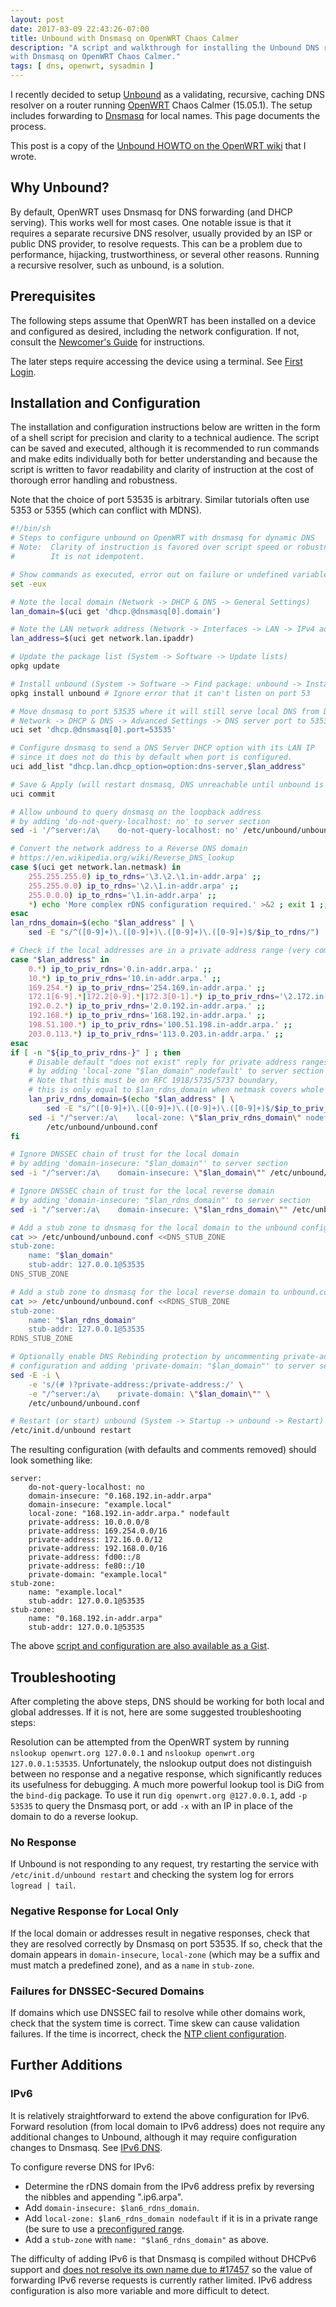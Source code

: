```yaml
---
layout: post
date: 2017-03-09 22:43:26-07:00
title: Unbound with Dnsmasq on OpenWRT Chaos Calmer
description: "A script and walkthrough for installing the Unbound DNS resolver \
with Dnsmasq on OpenWRT Chaos Calmer."
tags: [ dns, openwrt, sysadmin ]
---
```

I recently decided to setup [Unbound](https://www.unbound.net/) as a
validating, recursive, caching DNS resolver on a router running
[OpenWRT](https://openwrt.org/) Chaos Calmer (15.05.1).  The setup includes
forwarding to [Dnsmasq](http://www.thekelleys.org.uk/dnsmasq/doc.html) for
local names.  This page documents the process.

This post is a copy of the [Unbound HOWTO on the OpenWRT
wiki](https://wiki.openwrt.org/doc/howto/unbound) that I wrote.

<!--more-->

## Why Unbound?

By default, OpenWRT uses Dnsmasq for DNS forwarding (and DHCP serving).  This
works well for most cases.  One notable issue is that it requires a separate
recursive DNS resolver, usually provided by an ISP or public DNS provider, to
resolve requests.  This can be a problem due to performance, hijacking,
trustworthiness, or several other reasons.  Running a recursive resolver, such
as unbound, is a solution.


## Prerequisites

The following steps assume that OpenWRT has been installed on a device and
configured as desired, including the network configuration.  If not, consult
the [Newcomer's Guide](https://wiki.openwrt.org/doc/guide-newcomer) for
instructions.

The later steps require accessing the device using a terminal.  See
[First Login](https://wiki.openwrt.org/doc/howto/firstlogin).


## Installation and Configuration

The installation and configuration instructions below are written in the form
of a shell script for precision and clarity to a technical audience.  The
script can be saved and executed, although it is recommended to run commands
and make edits individually both for better understanding and because the
script is written to favor readability and clarity of instruction at the cost
of thorough error handling and robustness.

Note that the choice of port 53535 is arbitrary.  Similar tutorials often use
5353 or 5355 (which can conflict with MDNS).

``` sh
#!/bin/sh
# Steps to configure unbound on OpenWRT with dnsmasq for dynamic DNS
# Note:  Clarity of instruction is favored over script speed or robustness.
#        It is not idempotent.

# Show commands as executed, error out on failure or undefined variables
set -eux

# Note the local domain (Network -> DHCP & DNS -> General Settings)
lan_domain=$(uci get 'dhcp.@dnsmasq[0].domain')

# Note the LAN network address (Network -> Interfaces -> LAN -> IPv4 address)
lan_address=$(uci get network.lan.ipaddr)

# Update the package list (System -> Software -> Update lists)
opkg update

# Install unbound (System -> Software -> Find package: unbound -> Install)
opkg install unbound # Ignore error that it can't listen on port 53

# Move dnsmasq to port 53535 where it will still serve local DNS from DHCP
# Network -> DHCP & DNS -> Advanced Settings -> DNS server port to 53535
uci set 'dhcp.@dnsmasq[0].port=53535'

# Configure dnsmasq to send a DNS Server DHCP option with its LAN IP
# since it does not do this by default when port is configured.
uci add_list "dhcp.lan.dhcp_option=option:dns-server,$lan_address"

# Save & Apply (will restart dnsmasq, DNS unreachable until unbound is up)
uci commit

# Allow unbound to query dnsmasq on the loopback address
# by adding 'do-not-query-localhost: no' to server section
sed -i '/^server:/a\	do-not-query-localhost: no' /etc/unbound/unbound.conf

# Convert the network address to a Reverse DNS domain
# https://en.wikipedia.org/wiki/Reverse_DNS_lookup
case $(uci get network.lan.netmask) in
    255.255.255.0) ip_to_rdns='\3.\2.\1.in-addr.arpa' ;;
    255.255.0.0) ip_to_rdns='\2.\1.in-addr.arpa' ;;
    255.0.0.0) ip_to_rdns='\1.in-addr.arpa' ;;
    *) echo 'More complex rDNS configuration required.' >&2 ; exit 1 ;;
esac
lan_rdns_domain=$(echo "$lan_address" | \
    sed -E "s/^([0-9]+)\.([0-9]+)\.([0-9]+)\.([0-9]+)$/$ip_to_rdns/")

# Check if the local addresses are in a private address range (very common)
case "$lan_address" in
    0.*) ip_to_priv_rdns='0.in-addr.arpa.' ;;
    10.*) ip_to_priv_rdns='10.in-addr.arpa.' ;;
    169.254.*) ip_to_priv_rdns='254.169.in-addr.arpa.' ;;
    172.1[6-9].*|172.2[0-9].*|172.3[0-1].*) ip_to_priv_rdns='\2.172.in-addr.arpa.' ;;
    192.0.2.*) ip_to_priv_rdns='2.0.192.in-addr.arpa.' ;;
    192.168.*) ip_to_priv_rdns='168.192.in-addr.arpa.' ;;
    198.51.100.*) ip_to_priv_rdns='100.51.198.in-addr.arpa.' ;;
    203.0.113.*) ip_to_priv_rdns='113.0.203.in-addr.arpa.' ;;
esac
if [ -n "${ip_to_priv_rdns-}" ] ; then
    # Disable default "does not exist" reply for private address ranges
    # by adding 'local-zone "$lan_domain" nodefault' to server section
    # Note that this must be on RFC 1918/5735/5737 boundary,
    # this is only equal to $lan_rdns_domain when netmask covers whole range.
    lan_priv_rdns_domain=$(echo "$lan_address" | \
        sed -E "s/^([0-9]+)\.([0-9]+)\.([0-9]+)\.([0-9]+)$/$ip_to_priv_rdns/")
    sed -i "/^server:/a\	local-zone: \"$lan_priv_rdns_domain\" nodefault"  \
        /etc/unbound/unbound.conf
fi

# Ignore DNSSEC chain of trust for the local domain
# by adding 'domain-insecure: "$lan_domain"' to server section
sed -i "/^server:/a\	domain-insecure: \"$lan_domain\"" /etc/unbound/unbound.conf

# Ignore DNSSEC chain of trust for the local reverse domain
# by adding 'domain-insecure: "$lan_rdns_domain"' to server section
sed -i "/^server:/a\	domain-insecure: \"$lan_rdns_domain\"" /etc/unbound/unbound.conf

# Add a stub zone to dnsmasq for the local domain to the unbound configuration
cat >> /etc/unbound/unbound.conf <<DNS_STUB_ZONE
stub-zone:
	name: "$lan_domain"
	stub-addr: 127.0.0.1@53535
DNS_STUB_ZONE

# Add a stub zone to dnsmasq for the local reverse domain to unbound.conf
cat >> /etc/unbound/unbound.conf <<RDNS_STUB_ZONE
stub-zone:
	name: "$lan_rdns_domain"
	stub-addr: 127.0.0.1@53535
RDNS_STUB_ZONE

# Optionally enable DNS Rebinding protection by uncommenting private-address
# configuration and adding 'private-domain: "$lan_domain"' to server section
sed -E -i \
    -e 's/(# )?private-address:/private-address:/' \
    -e "/^server:/a\	private-domain: \"$lan_domain\"" \
    /etc/unbound/unbound.conf

# Restart (or start) unbound (System -> Startup -> unbound -> Restart)
/etc/init.d/unbound restart
```

The resulting configuration (with defaults and comments removed) should look
something like:

	server:
		do-not-query-localhost: no
		domain-insecure: "0.168.192.in-addr.arpa"
		domain-insecure: "example.local"
		local-zone: "168.192.in-addr.arpa." nodefault
		private-address: 10.0.0.0/8
		private-address: 169.254.0.0/16
		private-address: 172.16.0.0/12
		private-address: 192.168.0.0/16
		private-address: fd00::/8
		private-address: fe80::/10
		private-domain: "example.local"
	stub-zone:
		name: "example.local"
		stub-addr: 127.0.0.1@53535
	stub-zone:
		name: "0.168.192.in-addr.arpa"
		stub-addr: 127.0.0.1@53535

The above [script and configuration are also available as a
Gist](https://gist.github.com/kevinoid/00656e6e4815e3ffe25dabe252e0f1e3).


## Troubleshooting

After completing the above steps, DNS should be working for both local and
global addresses.  If it is not, here are some suggested troubleshooting
steps:

Resolution can be attempted from the OpenWRT system by running `nslookup
openwrt.org 127.0.0.1` and `nslookup openwrt.org 127.0.0.1:53535`.
Unfortunately, the nslookup output does not distinguish between no response
and a negative response, which significantly reduces its usefulness for
debugging.  A much more powerful lookup tool is DiG from the `bind-dig`
package.  To use it run `dig openwrt.org @127.0.0.1`, add `-p 53535` to query
the Dnsmasq port, or add `-x` with an IP in place of the domain to do a
reverse lookup.

### No Response

If Unbound is not responding to any request, try restarting the service with
`/etc/init.d/unbound restart` and checking the system log for
errors `logread | tail`.

### Negative Response for Local Only

If the local domain or addresses result in negative responses, check that they
are resolved correctly by Dnsmasq on port 53535.  If so, check that the domain
appears in `domain-insecure`, `local-zone` (which may be a suffix and must
match a predefined zone), and as a `name` in `stub-zone`.

### Failures for DNSSEC-Secured Domains

If domains which use DNSSEC fail to resolve while other domains work, check
that the system time is correct.  Time skew can cause validation failures.  If
the time is incorrect, check the [NTP client
configuration](https://wiki.openwrt.org/doc/howto/ntp.client).


## Further Additions

### IPv6

It is relatively straightforward to extend the above configuration for IPv6.
Forward resolution (from local domain to IPv6 address) does not require any
additional changes to Unbound, although it may require configuration changes to
Dnsmasq.  See [IPv6 DNS](https://wiki.openwrt.org/doc/howto/ipv6.dns).

To configure reverse DNS for IPv6:

* Determine the rDNS domain from the IPv6 address prefix by reversing the
  nibbles and appending ".ip6.arpa".
* Add `domain-insecure: $lan6_rdns_domain`.
* Add `local-zone: $lan6_rdns_domain nodefault` if it is in a private range
  (be sure to use a [preconfigured
  range](https://www.unbound.net/documentation/unbound.conf.html).
* Add a `stub-zone` with `name: "$lan6_rdns_domain"` as above.

The difficulty of adding IPv6 is that Dnsmasq is compiled without DHCPv6
support and [does not resolve its own name due to
#17457](https://dev.openwrt.org/ticket/17457) so the value of forwarding IPv6
reverse requests is currently rather limited.  IPv6 address configuration is
also more variable and more difficult to detect.

